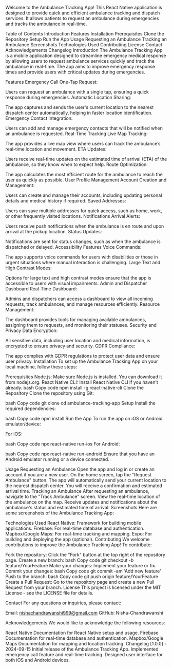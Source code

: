 <!-- Ambulance Tracking App -->
Welcome to the Ambulance Tracking App! This React Native application is designed to provide quick and efficient ambulance tracking and dispatch services. It allows patients to request an ambulance during emergencies and tracks the ambulance in real-time.

Table of Contents
Introduction
Features
Installation
Prerequisites
Clone the Repository
Setup
Run the App
Usage
Requesting an Ambulance
Tracking an Ambulance
Screenshots
Technologies Used
Contributing
License
Contact
Acknowledgements
Changelog
Introduction
The Ambulance Tracking App is a mobile application designed to streamline emergency medical response by allowing users to request ambulance services quickly and track the ambulance in real-time. The app aims to improve emergency response times and provide users with critical updates during emergencies.

Features
Emergency Call
One-Tap Request:

Users can request an ambulance with a single tap, ensuring a quick response during emergencies.
Automatic Location Sharing:

The app captures and sends the user's current location to the nearest dispatch center automatically, helping in faster location identification.
Emergency Contact Integration:

Users can add and manage emergency contacts that will be notified when an ambulance is requested.
Real-Time Tracking
Live Map Tracking:

The app provides a live map view where users can track the ambulance’s real-time location and movement.
ETA Updates:

Users receive real-time updates on the estimated time of arrival (ETA) of the ambulance, so they know when to expect help.
Route Optimization:

The app calculates the most efficient route for the ambulance to reach the user as quickly as possible.
User Profile Management
Account Creation and Management:

Users can create and manage their accounts, including updating personal details and medical history if required.
Saved Addresses:

Users can save multiple addresses for quick access, such as home, work, or other frequently visited locations.
Notifications
Arrival Alerts:

Users receive push notifications when the ambulance is en route and upon arrival at the pickup location.
Status Updates:

Notifications are sent for status changes, such as when the ambulance is dispatched or delayed.
Accessibility Features
Voice Commands:

The app supports voice commands for users with disabilities or those in urgent situations where manual interaction is challenging.
Large Text and High Contrast Modes:

Options for large text and high contrast modes ensure that the app is accessible to users with visual impairments.
Admin and Dispatcher Dashboard
Real-Time Dashboard:

Admins and dispatchers can access a dashboard to view all incoming requests, track ambulances, and manage resources efficiently.
Resource Management:

The dashboard provides tools for managing available ambulances, assigning them to requests, and monitoring their statuses.
Security and Privacy
Data Encryption:

All sensitive data, including user location and medical information, is encrypted to ensure privacy and security.
GDPR Compliance:

The app complies with GDPR regulations to protect user data and ensure user privacy.
Installation
To set up the Ambulance Tracking App on your local machine, follow these steps:

Prerequisites
Node.js: Make sure Node.js is installed. You can download it from nodejs.org.
React Native CLI: Install React Native CLI if you haven’t already.
bash
Copy code
npm install -g react-native-cli
Clone the Repository
Clone the repository using Git:

bash
Copy code
git clone 
cd ambulance-tracking-app
Setup
Install the required dependencies:

bash
Copy code
npm install
Run the App
To run the app on iOS or Android emulator/device:

For iOS:

bash
Copy code
npx react-native run-ios
For Android:

bash
Copy code
npx react-native run-android
Ensure that you have an Android emulator running or a device connected.

Usage
Requesting an Ambulance
Open the app and log in or create an account if you are a new user.
On the home screen, tap the "Request Ambulance" button.
The app will automatically send your current location to the nearest dispatch center.
You will receive a confirmation and estimated arrival time.
Tracking an Ambulance
After requesting an ambulance, navigate to the "Track Ambulance" screen.
View the real-time location of the ambulance on the map.
Receive updates and notifications about the ambulance's status and estimated time of arrival.
Screenshots
Here are some screenshots of the Ambulance Tracking App:


Technologies Used
React Native: Framework for building mobile applications.
Firebase: For real-time database and authentication.
Mapbox/Google Maps: For real-time tracking and mapping.
Expo: For building and deploying the app (optional).
Contributing
We welcome contributions to improve the Ambulance Tracking App! To contribute:

Fork the repository: Click the "Fork" button at the top right of the repository page.
Create a new branch:
bash
Copy code
git checkout -b feature/YourFeature
Make your changes: Implement your feature or fix.
Commit your changes:
bash
Copy code
git commit -am 'Add new feature'
Push to the branch:
bash
Copy code
git push origin feature/YourFeature
Create a Pull Request: Go to the repository page and create a new Pull Request from your branch.
License
This project is licensed under the MIT License - see the LICENSE file for details.

Contact
For any questions or inquiries, please contact:

Email: nishachandrawanshi999@gmail.com
GitHub: Nisha-Chandrawanshi

Acknowledgements
We would like to acknowledge the following resources:

React Native Documentation for React Native setup and usage.
Firebase Documentation for real-time database and authentication.
Mapbox/Google Maps Documentation for mapping and location tracking.
Changelog
[1.0.0] - 2024-09-15
Initial release of the Ambulance Tracking App.
Implemented emergency call feature and real-time tracking.
Designed user interface for both iOS and Android devices.